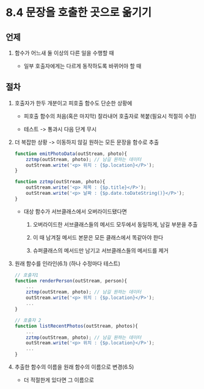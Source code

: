# 8.4 문장을 호출한 곳으로 옮기기

## 언제

1. 함수가 어느새 둘 이상의 다른 일을 수행할 때

    - 일부 호출자에게는 다르게 동작하도록 바뀌어야 할 때

## 절차

1. 호출자가 한두 개분이고 피호출 함수도 단순한 상황에 

    - 피호출 함수의 처음(혹은 마지막) 잘라내어 호출자로 복붙(필요시 적절히 수정)

    - 테스트 -> 통과시 다음 단계 무시

2. 더 복잡한 상황 -> 이동하지 않길 원하는 모든 문장을 함수로 추출

    ```javascript
    function emitPhotoData(outStream, photo){
        zztmp(outStream, photo); // 남길 원하는 데이터
        outStream.write('<p> 위치 : {$p.location}</P>');
    }

    function zztmp(outStream, photo){
        outStream.write('<p> 제목 : {$p.title}</P>');
        outStream.write('<p> 날짜 : {$p.date.toDateString()}</P>');
    }
    ```

    - 대상 함수가 서브클래스에서 오버라이드됐다면

        1. 오버라이드한 서브클래스들의 메서드 모두에서 동일하게, 남길 부분을 추출

        2. 이 때 남겨질 메서드 본문은 모든 클래스에서 똑같아야 한다
        3. 슈퍼클래스의 메서드만 남기고 서브클래스들의 메서드를 제거

3. 원래 함수를 인라인(6.1)  (하나 수정마다 테스트)

    ```javascript
    // 호출자1
    function renderPerson(outStream, person){
        ...
        zztmp(outStream, photo); // 남길 원하는 데이터
        outStream.write('<p> 위치 : {$p.location}</P>');
        ...
    }

    // 호출자 2
    function listRecentPhotos(outStream, photos){
        ...
        zztmp(outStream, photo); // 남길 원하는 데이터
        outStream.write('<p> 위치 : {$p.location}</P>');
        ...
    }
    ```

4. 추출한 함수의 이름을 원래 함수의 이름으로 변경(6.5) 

    - 더 적절한게 있다면 그 이름으로